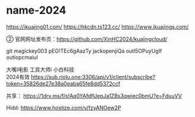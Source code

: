 # name-2024

https://ikuajing01.com/ https://hkcdn.ts123.cc/ https://www.ikuajings.com/

② 官网网址发布页：https://github.com/XinHC2024/kuajingcloud/

git magickey003 pEG!TEc6gAazTy   jackopenjiQa  outl5OPuyUgIf  outiopcmaiul

大嘴l电影  工具大师i  小白科技  
2024有效 https://sub.riolu.one:3306/api/v1/client/subscribe?token=35826de27e38a0eaba65fe8dd5372ccf

共享：  https://1drv.ms/f/s!Aq0YAfdfUepJa1ZBs3qwiec0bmU?e=FduuVV

Hidd:    https://www.hostize.com/v/fzyANOew2P
